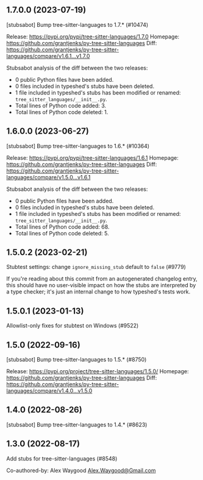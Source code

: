 ## 1.7.0.0 (2023-07-19)

[stubsabot] Bump tree-sitter-languages to 1.7.* (#10474)

Release: https://pypi.org/pypi/tree-sitter-languages/1.7.0
Homepage: https://github.com/grantjenks/py-tree-sitter-languages
Diff: https://github.com/grantjenks/py-tree-sitter-languages/compare/v1.6.1...v1.7.0

Stubsabot analysis of the diff between the two releases:
 - 0 public Python files have been added.
 - 0 files included in typeshed's stubs have been deleted.
 - 1 file included in typeshed's stubs has been modified or renamed: `tree_sitter_languages/__init__.py`.
 - Total lines of Python code added: 3.
 - Total lines of Python code deleted: 1.

## 1.6.0.0 (2023-06-27)

[stubsabot] Bump tree-sitter-languages to 1.6.* (#10364)

Release: https://pypi.org/pypi/tree-sitter-languages/1.6.1
Homepage: https://github.com/grantjenks/py-tree-sitter-languages
Diff: https://github.com/grantjenks/py-tree-sitter-languages/compare/v1.5.0...v1.6.1

Stubsabot analysis of the diff between the two releases:
 - 0 public Python files have been added.
 - 0 files included in typeshed's stubs have been deleted.
 - 1 file included in typeshed's stubs has been modified or renamed: `tree_sitter_languages/__init__.py`.
 - Total lines of Python code added: 68.
 - Total lines of Python code deleted: 5.

## 1.5.0.2 (2023-02-21)

Stubtest settings: change `ignore_missing_stub` default to `false` (#9779)

If you're reading about this commit from an autogenerated changelog entry, this should have no user-visible impact on how the stubs are interpreted by a type checker; it's just an internal change to how typeshed's tests work.

## 1.5.0.1 (2023-01-13)

Allowlist-only fixes for stubtest on Windows (#9522)

## 1.5.0 (2022-09-16)

[stubsabot] Bump tree-sitter-languages to 1.5.* (#8750)

Release: https://pypi.org/project/tree-sitter-languages/1.5.0/
Homepage: https://github.com/grantjenks/py-tree-sitter-languages
Diff: https://github.com/grantjenks/py-tree-sitter-languages/compare/v1.4.0...v1.5.0

## 1.4.0 (2022-08-26)

[stubsabot] Bump tree-sitter-languages to 1.4.* (#8623)

## 1.3.0 (2022-08-17)

Add stubs for tree-sitter-languages (#8548)

Co-authored-by: Alex Waygood <Alex.Waygood@Gmail.com>


